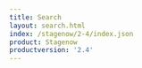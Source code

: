 ```yaml
---
title: Search
layout: search.html
index: /stagenow/2-4/index.json
product: Stagenow
productversion: '2.4'
---
```













